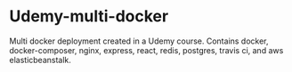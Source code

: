 # Udemy-multi-docker

Multi docker deployment created in a Udemy course. Contains docker, docker-composer, nginx, express, react, redis, postgres, travis ci, and aws elasticbeanstalk.
